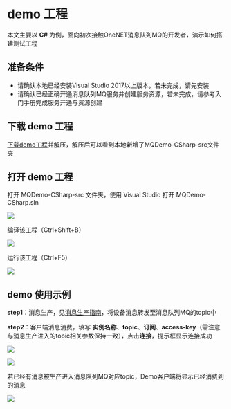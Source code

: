 # demo 工程

本文主要以 **C#** 为例，面向初次接触OneNET消息队列MQ的开发者，演示如何搭建测试工程

## 准备条件

- 请确认本地已经安装Visual Studio 2017以上版本，若未完成，请先安装
- 请确认已经正确开通消息队列MQ服务并创建服务资源，若未完成，请参考入门手册完成服务开通与资源创建

## 下载 demo 工程

[下载demo工程](/images/tools/MQDemo-CSharp-src-20190805.zip)并解压，解压后可以看到本地新增了MQDemo-CSharp-src文件夹


## 打开 demo 工程

打开 MQDemo-CSharp-src 文件夹，使用 Visual Studio 打开 MQDemo-CSharp.sln

![](/images/mq/demoproj/csharp1.png)


编译该工程（Ctrl+Shift+B）

![](/images/mq/demoproj/csharp2.png)


运行该工程（Ctrl+F5）

![](/images/mq/demoproj/csharp3.png)

## demo 使用示例

**step1**：消息生产，见[消息生产指南](/book/develop-manual/msg-produce.md)，将设备消息转发至消息队列MQ的topic中

**step2**：客户端消息消费，填写 **实例名称**、**topic**、**订阅**、**access-key**（需注意与消息生产进入的topic相关参数保持一致），点击**连接**，提示框显示连接成功

![](/images/mq/demoproj/csharp4.png)

![](/images/mq/demoproj/csharp5.png)

若已经有消息被生产进入消息队列MQ对应topic，Demo客户端将显示已经消费到的消息

 ![](/images/mq/demoproj/csharp6.png)

